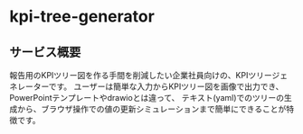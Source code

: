 # kpi-tree-generator

## サービス概要

報告用のKPIツリー図を作る手間を削減したい企業社員向けの、KPIツリージェネレーターです。
ユーザーは簡単な入力からKPIツリー図を画像で出力でき、PowerPointテンプレートやdrawioとは違って、
テキスト(yaml)でのツリーの生成から、ブラウザ操作での値の更新シミュレーションまで簡単にできることが特徴です。
